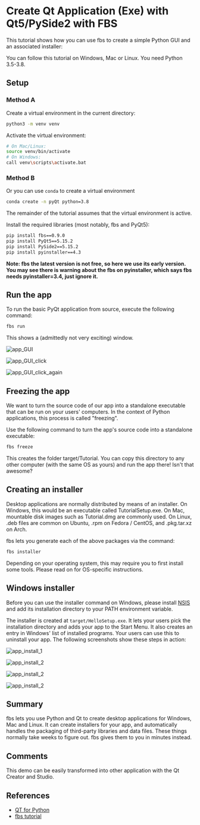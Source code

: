 # Create Qt Application (Exe) with Qt5/PySide2 with FBS

This tutorial shows how you can use fbs to create a simple Python GUI and an associated installer:

You can follow this tutorial on Windows, Mac or Linux. You need Python 3.5-3.8.

## Setup

### Method A
Create a virtual environment in the current directory:
```bash
python3 -m venv venv
```
Activate the virtual environment:
```bash
# On Mac/Linux:
source venv/bin/activate
# On Windows:
call venv\scripts\activate.bat
```
### Method B 
Or you can use `conda` to create a virtual environment
```bash
conda create -n pyQt python=3.8
```
The remainder of the tutorial assumes that the virtual environment is active.

Install the required libraries (most notably, fbs and PyQt5):

```bash
pip install fbs==0.9.0
pip install PyQt5==5.15.2
pip install PySide2==5.15.2
pip install pyinstaller==4.3
```
**Note: fbs the latest version is not free, so here we use its early version. You may see there is warning about the fbs on pyinstaller, which says fbs needs pyinstaller=3.4, just ignore it.**

## Run the app
To run the basic PyQt application from source, execute the following command:
```bash
fbs run
```
This shows a (admittedly not very exciting) window. 

![app_GUI](./images/app_gui.png)

![app_GUI_click](./images/app_gui_clickbutton.png)

![app_GUI_click_again](./images/app_gui_clickbutton_ii.png)

## Freezing the app
We want to turn the source code of our app into a standalone executable that can be run on your users' computers. In the context of Python applications, this process is called "freezing".

Use the following command to turn the app's source code into a standalone executable:

```bash
fbs freeze
```

This creates the folder target/Tutorial. You can copy this directory to any other computer (with the same OS as yours) and run the app there! Isn't that awesome?

## Creating an installer
Desktop applications are normally distributed by means of an installer. On Windows, this would be an executable called TutorialSetup.exe. On Mac, mountable disk images such as Tutorial.dmg are commonly used. On Linux, .deb files are common on Ubuntu, .rpm on Fedora / CentOS, and .pkg.tar.xz on Arch.

fbs lets you generate each of the above packages via the command:
```bash
fbs installer
```
Depending on your operating system, this may require you to first install some tools. Please read on for OS-specific instructions.

## Windows installer
Before you can use the installer command on Windows, please install [NSIS](http://nsis.sourceforge.net/Main_Page) and add its installation directory to your PATH environment variable.

The installer is created at `target/HelloSetup.exe`. It lets your users pick the installation directory and adds your app to the Start Menu. It also creates an entry in Windows' list of installed programs. Your users can use this to uninstall your app. The following screenshots show these steps in action:


![app_install_1](./images/Installer_A.png)

![app_install_2](./images/Installer_B.png)

![app_install_2](./images/Installer_C.png)

![app_install_2](./images/Installer_D.png)

## Summary
fbs lets you use Python and Qt to create desktop applications for Windows, Mac and Linux. It can create installers for your app, and automatically handles the packaging of third-party libraries and data files. These things normally take weeks to figure out. fbs gives them to you in minutes instead.

## Comments
This demo can be easily transformed into other application with the Qt Creator and Studio.

## References
- [QT for Python](https://www.qt.io/qt-for-python)
- [fbs tutorial](https://github.com/mherrmann/fbs-tutorial)
